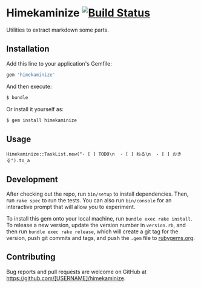 # Himekaminize [![Build Status](https://travis-ci.org/otukutun/himekaminize.svg?branch=master)](https://travis-ci.org/otukutun/himekaminize)

Utilities to extract markdown some parts.

## Installation

Add this line to your application's Gemfile:

```ruby
gem 'himekaminize'
```

And then execute:

```sh
$ bundle
```

Or install it yourself as:

```sh
$ gem install himekaminize
```

## Usage

```
Himekaminize::TaskList.new("- [ ] TODO\n  - [ ] ねる\n  - [ ] おきる").to_a
```

## Development

After checking out the repo, run `bin/setup` to install dependencies. Then, run `rake spec` to run the tests. You can also run `bin/console` for an interactive prompt that will allow you to experiment.

To install this gem onto your local machine, run `bundle exec rake install`. To release a new version, update the version number in `version.rb`, and then run `bundle exec rake release`, which will create a git tag for the version, push git commits and tags, and push the `.gem` file to [rubygems.org](https://rubygems.org).

## Contributing

Bug reports and pull requests are welcome on GitHub at https://github.com/[USERNAME]/himekaminize.
